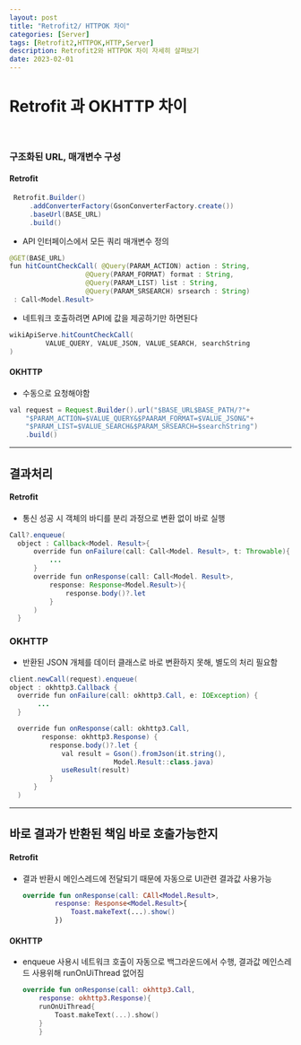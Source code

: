 ```yaml
---
layout: post
title: "Retrofit2/ HTTPOK 차이"
categories: [Server]
tags: [Retrofit2,HTTPOK,HTTP,Server]
description: Retrofit2와 HTTPOK 차이 자세히 살펴보기 
date: 2023-02-01
---
```


# Retrofit 과 OKHTTP 차이
<br>

### 구조화된 URL, 매개변수 구성
#### Retrofit

   ```java
    Retrofit.Builder()
        .addConverterFactory(GsonConverterFactory.create())
        .baseUrl(BASE_URL)
        .build()
   ```
   - API 인터페이스에서 모든 쿼리 매개변수 정의
   ```java
   @GET(BASE_URL)
   fun hitCountCheckCall( @Query(PARAM_ACTION) action : String,
                      @Query(PARAM_FORMAT) format : String,
                      @Query(PARAM_LIST) list : String,
                      @Query(PARAM_SRSEARCH) srsearch : String)
    : Call<Model.Result>
   ```
   - 네트워크 호출하려면 API에 값을 제공하기만 하면된다
   ```java
   wikiApiServe.hitCountCheckCall(
            VALUE_QUERY, VALUE_JSON, VALUE_SEARCH, searchString
   )
   ```

#### OKHTTP
- 수동으로 요청해야함
```java
val request = Request.Builder().url("$BASE_URL$BASE_PATH/?"+
    "$PARAM_ACTION=$VALUE_QUERY&$PAARAM_FORMAT=$VALUE_JSON&"+
    "$PARAM_LIST=$VALUE_SEARCH&$PARAM_SRSEARCH=$searchString")
    .build()
```
- - -

## 결과처리
#### Retrofit
 - 통신 성공 시 객체의 바디를 분리 과정으로 변환 없이 바로 실행
  ```java
  Call?.enqueue(
    object : Callback<Model. Result>{
        override fun onFailure(call: Call<Model. Result>, t: Throwable){
            ...
        }
        override fun onResponse(call: Call<Model. Result>,
            response: Response<Model.Result>){
                response.body()?.let 
            }
        )
    }
  ```

### OKHTTP
 - 반환된 JSON 개체를 데이터 클래스로 바로 변환하지 못해, 별도의 처리 필요함
  ```java
  client.newCall(request).enqueue(
  object : okhttp3.Callback {
    override fun onFailure(call: okhttp3.Call, e: IOException) {
         ...
    }

    override fun onResponse(call: okhttp3.Call, 
          response: okhttp3.Response) {
            response.body()?.let { 
               val result = Gson().fromJson(it.string(), 
                            Model.Result::class.java)
               useResult(result) 
            }
        }
    )
  ```
  - - - 
## 바로 결과가 반환된 책임 바로 호출가능한지
#### Retrofit
 - 결과 반환시 메인스레드에 전달되기 때문에 자동으로 UI관련 결과값 사용가능
    ```kotlin
    override fun onResponse(call: CAll<Model.Result>,
            response: Response<Model.Result>{
                Toast.makeText(...).show()
            })
    ```

#### OKHTTP
 - enqueue 사용시 네트워크 호출이 자동으로 백그라운드에서 수행, 결과값 메인스레드 사용위해 runOnUiThread 없어짐
    ```kotlin
    override fun onResponse(call: okhttp3.Call,
        response: okhttp3.Response){
        runOnUiThread{
            Toast.makeText(...).show()
        }
        }
